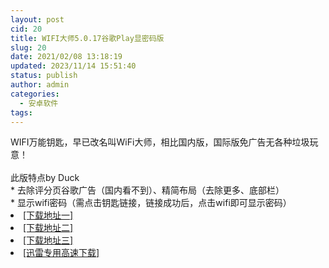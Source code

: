 ```yaml
---
layout: post
cid: 20
title: WIFI大师5.0.17谷歌Play显密码版
slug: 20
date: 2021/02/08 13:18:19
updated: 2023/11/14 15:51:40
status: publish
author: admin
categories: 
  - 安卓软件
tags: 
---
```



<div alt="潮男心博客 www.cnx0.com" >
				<div>WIFI万能钥匙，早已改名叫WiFi大师，相比国内版，国际版免广告无各种垃圾玩意！</div>
<div> </div>
<div>此版特点by Duck</div>
<div>* 去除评分页谷歌广告（国内看不到）、精简布局（去除更多、底部栏）</div>
<div>* 显示wifi密码（需点击钥匙链接，链接成功后，点击wifi即可显示密码）</div><li><a href="http://116.255.150.52/soft/UploadFile/2021/210208wifi.rar" target="_blank">[下载地址一]</a></li>
<li><a href="http://116.255.169.220/soft/UploadFile/2021/210208wifi.rar" target="_blank">[下载地址二]</a></li>
<li><a href="http://dx.qqyewu.com/soft/UploadFile/2021/210208wifi.rar" target="_blank">[下载地址三]</a></li>
<li><a href="/soft/download.asp?softid=24573&amp;downid=9&amp;id=25397" target="_blank">[迅雷专用高速下载]</a></li>			</div>
			
